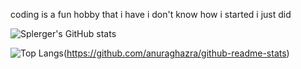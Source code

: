 coding is a fun hobby that i have i don't know how i started i just did

![Splerger's GitHub stats](https://github-readme-stats.vercel.app/api?username=Splerger)

![Top Langs](https://github-readme-stats.vercel.app/api/top-langs/?username=anuraghazra)(https://github.com/anuraghazra/github-readme-stats)
